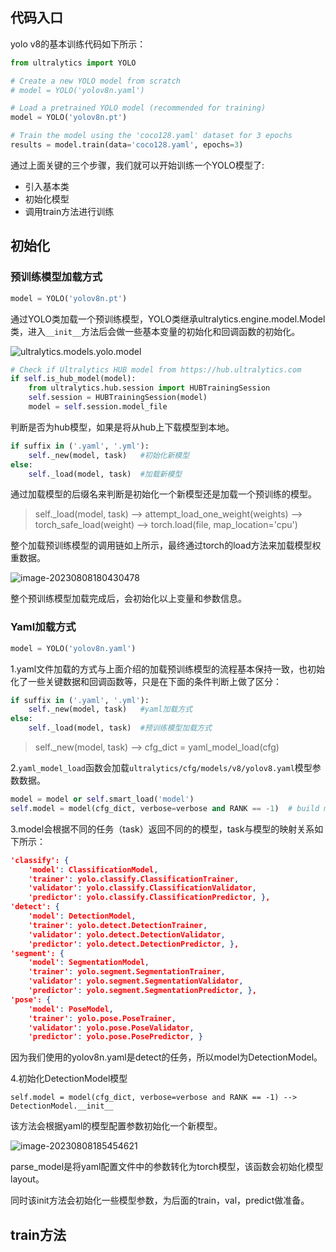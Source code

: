 ## 代码入口

yolo v8的基本训练代码如下所示：

```python
from ultralytics import YOLO

# Create a new YOLO model from scratch
# model = YOLO('yolov8n.yaml')

# Load a pretrained YOLO model (recommended for training)
model = YOLO('yolov8n.pt')

# Train the model using the 'coco128.yaml' dataset for 3 epochs
results = model.train(data='coco128.yaml', epochs=3)
```

通过上面关键的三个步骤，我们就可以开始训练一个YOLO模型了:

+ 引入基本类
+ 初始化模型
+ 调用train方法进行训练



## 初始化

### 预训练模型加载方式

```python
model = YOLO('yolov8n.pt')
```

通过YOLO类加载一个预训练模型，YOLO类继承ultralytics.engine.model.Model类，进入`__init__`方法后会做一些基本变量的初始化和回调函数的初始化。

![ultralytics.models.yolo.model](D:\pyworkspace\ultralytics\imgs\ultralytics.models.yolo.model.png)

```python
# Check if Ultralytics HUB model from https://hub.ultralytics.com
if self.is_hub_model(model):
	from ultralytics.hub.session import HUBTrainingSession
	self.session = HUBTrainingSession(model)
	model = self.session.model_file
```

判断是否为hub模型，如果是将从hub上下载模型到本地。

```python
if suffix in ('.yaml', '.yml'):
	self._new(model, task)   #初始化新模型
else:
	self._load(model, task)  #加载新模型
```

通过加载模型的后缀名来判断是初始化一个新模型还是加载一个预训练的模型。

> self._load(model, task) --> attempt_load_one_weight(weights) --> torch_safe_load(weight) --> torch.load(file, map_location='cpu')

整个加载预训练模型的调用链如上所示，最终通过torch的load方法来加载模型权重数据。

![image-20230808180430478](D:\pyworkspace\ultralytics\imgs\image-20230808180430478.png)

整个预训练模型加载完成后，会初始化以上变量和参数信息。

### Yaml加载方式

```python
model = YOLO('yolov8n.yaml')
```

1.yaml文件加载的方式与上面介绍的加载预训练模型的流程基本保持一致，也初始化了一些关键数据和回调函数等，只是在下面的条件判断上做了区分：

```python
if suffix in ('.yaml', '.yml'):
	self._new(model, task)   #yaml加载方式
else:
	self._load(model, task)  #预训练模型加载方式
```

> self._new(model, task) --> cfg_dict = yaml_model_load(cfg)

2.`yaml_model_load`函数会加载`ultralytics/cfg/models/v8/yolov8.yaml`模型参数数据。

```python
model = model or self.smart_load('model')
self.model = model(cfg_dict, verbose=verbose and RANK == -1)  # build model
```

3.model会根据不同的任务（task）返回不同的的模型，task与模型的映射关系如下所示：

```json
'classify': {
    'model': ClassificationModel,
    'trainer': yolo.classify.ClassificationTrainer,
    'validator': yolo.classify.ClassificationValidator,
    'predictor': yolo.classify.ClassificationPredictor, },
'detect': {
    'model': DetectionModel,
    'trainer': yolo.detect.DetectionTrainer,
    'validator': yolo.detect.DetectionValidator,
    'predictor': yolo.detect.DetectionPredictor, },
'segment': {
    'model': SegmentationModel,
    'trainer': yolo.segment.SegmentationTrainer,
    'validator': yolo.segment.SegmentationValidator,
    'predictor': yolo.segment.SegmentationPredictor, },
'pose': {
    'model': PoseModel,
    'trainer': yolo.pose.PoseTrainer,
    'validator': yolo.pose.PoseValidator,
    'predictor': yolo.pose.PosePredictor, }
```

因为我们使用的yolov8n.yaml是detect的任务，所以model为DetectionModel。

4.初始化DetectionModel模型

`self.model = model(cfg_dict, verbose=verbose and RANK == -1) --> DetectionModel.__init__`

该方法会根据yaml的模型配置参数初始化一个新模型。

![image-20230808185454621](D:\pyworkspace\ultralytics\imgs\image-20230808185454621.png)

parse_model是将yaml配置文件中的参数转化为torch模型，该函数会初始化模型layout。

同时该init方法会初始化一些模型参数，为后面的train，val，predict做准备。



## train方法

